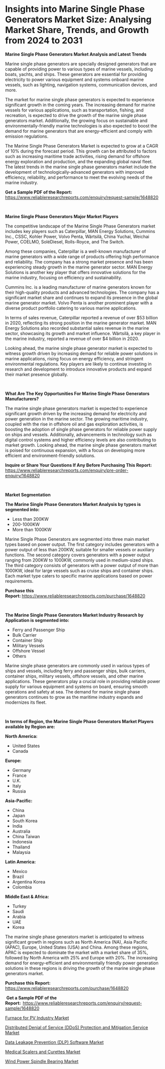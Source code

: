 <p><h1>Insights into Marine Single Phase Generators Market Size: Analysing Market Share, Trends, and Growth from 2024 to 2031</h1></p><p><strong>Marine Single Phase Generators Market Analysis and Latest Trends</strong></p>
<p><p>Marine single phase generators are specially designed generators that are capable of providing power to various types of marine vessels, including boats, yachts, and ships. These generators are essential for providing electricity to power various equipment and systems onboard marine vessels, such as lighting, navigation systems, communication devices, and more.</p><p>The market for marine single phase generators is expected to experience significant growth in the coming years. The increasing demand for marine vessels for various applications, such as transportation, fishing, and recreation, is expected to drive the growth of the marine single phase generators market. Additionally, the growing focus on sustainable and environmentally-friendly marine technologies is also expected to boost the demand for marine generators that are energy-efficient and comply with emission regulations.</p><p>The Marine Single Phase Generators Market is expected to grow at a CAGR of 10% during the forecast period. This growth can be attributed to factors such as increasing maritime trade activities, rising demand for offshore energy exploration and production, and the expanding global naval fleet. The latest trends in the marine single phase generators market include the development of technologically-advanced generators with improved efficiency, reliability, and performance to meet the evolving needs of the marine industry.</p></p>
<p><strong>Get a Sample PDF of the Report:&nbsp;</strong> <a href="https://www.reliableresearchreports.com/enquiry/request-sample/1648820">https://www.reliableresearchreports.com/enquiry/request-sample/1648820</a></p>
<p>&nbsp;</p>
<p><strong>Marine Single Phase Generators Major Market Players</strong></p>
<p><p>The competitive landscape of the Marine Single Phase Generators market includes key players such as Caterpillar, MAN Energy Solutions, Cummins Inc., CSSC, Kohler Power, Volvo Penta, Wärtsilä, China Yuchai, Weichai Power, COELMO, SoléDiesel, Rolls-Royce, and The Switch. </p><p>Among these companies, Caterpillar is a well-known manufacturer of marine generators with a wide range of products offering high performance and reliability. The company has a strong market presence and has been experiencing steady growth in the marine generator sector. MAN Energy Solutions is another key player that offers innovative solutions for the marine industry, focusing on efficiency and sustainability.</p><p>Cummins Inc. is a leading manufacturer of marine generators known for their high-quality products and advanced technologies. The company has a significant market share and continues to expand its presence in the global marine generator market. Volvo Penta is another prominent player with a diverse product portfolio catering to various marine applications.</p><p>In terms of sales revenue, Caterpillar reported a revenue of over $53 billion in 2020, reflecting its strong position in the marine generator market. MAN Energy Solutions also recorded substantial sales revenue in the marine sector, showcasing its growth and market influence. Wärtsilä, a key player in the marine industry, reported a revenue of over $4 billion in 2020.</p><p>Looking ahead, the marine single phase generator market is expected to witness growth driven by increasing demand for reliable power solutions in marine applications, rising focus on energy efficiency, and stringent environmental regulations. Key players are likely to continue investing in research and development to introduce innovative products and expand their market presence globally.</p></p>
<p>&nbsp;</p>
<p><strong>What Are The Key Opportunities For Marine Single Phase Generators Manufacturers?</strong></p>
<p><p>The marine single phase generators market is expected to experience significant growth driven by the increasing demand for electricity and power generation in the marine sector. The growing maritime industry, coupled with the rise in offshore oil and gas exploration activities, is boosting the adoption of single phase generators for reliable power supply on ships and vessels. Additionally, advancements in technology such as digital control systems and higher efficiency levels are also contributing to market growth. Looking ahead, the marine single phase generators market is poised for continuous expansion, with a focus on developing more efficient and environment-friendly solutions.</p></p>
<p><strong>Inquire or Share Your Questions If Any Before Purchasing This Report:</strong> <a href="https://www.reliableresearchreports.com/enquiry/pre-order-enquiry/1648820">https://www.reliableresearchreports.com/enquiry/pre-order-enquiry/1648820</a></p>
<p>&nbsp;</p>
<p><strong>Market Segmentation</strong></p>
<p><strong>The Marine Single Phase Generators Market Analysis by types is segmented into:</strong></p>
<p><ul><li>Less than 200KW</li><li>200-1000KW</li><li>More than 1000KW</li></ul></p>
<p><p>Marine Single Phase Generators are segmented into three main market types based on power output. The first category includes generators with a power output of less than 200KW, suitable for smaller vessels or auxiliary functions. The second category covers generators with a power output ranging from 200KW to 1000KW, commonly used in medium-sized ships. The third category consists of generators with a power output of more than 1000KW, ideal for large vessels such as cruise ships and container ships. Each market type caters to specific marine applications based on power requirements.</p></p>
<p><strong>Purchase this Report:&nbsp;</strong><a href="https://www.reliableresearchreports.com/purchase/1648820">https://www.reliableresearchreports.com/purchase/1648820</a></p>
<p>&nbsp;</p>
<p><strong>The Marine Single Phase Generators Market Industry Research by Application is segmented into:</strong></p>
<p><ul><li>Ferry and Passenger Ship</li><li>Bulk Carrier</li><li>Container Ship</li><li>Military Vessels</li><li>Offshore Vessel</li><li>Others</li></ul></p>
<p><p>Marine single phase generators are commonly used in various types of ships and vessels, including ferry and passenger ships, bulk carriers, container ships, military vessels, offshore vessels, and other marine applications. These generators play a crucial role in providing reliable power supply for various equipment and systems on board, ensuring smooth operations and safety at sea. The demand for marine single phase generators continues to grow as the maritime industry expands and modernizes its fleet.</p></p>
<p>&nbsp;</p>
<p><strong>In terms of Region, the Marine Single Phase Generators Market Players available by Region are:</strong></p>
<p>
    <p> <strong> North America: </strong>
        <ul>
            <li>United States</li>
            <li>Canada</li>
        </ul>
        </p> 
    <p> <strong> Europe: </strong>
        <ul>
            <li>Germany</li>
            <li>France</li>
            <li>U.K.</li>
            <li>Italy</li>
            <li>Russia</li>
        </ul>
        </p> 
    <p> <strong> Asia-Pacific: </strong>
        <ul>
            <li>China</li>
            <li>Japan</li>
            <li>South Korea</li>
            <li>India</li>
            <li>Australia</li>
            <li>China Taiwan</li>
            <li>Indonesia</li>
            <li>Thailand</li>
            <li>Malaysia</li>
        </ul>
        </p> 
    <p> <strong> Latin America: </strong>
        <ul>
            <li>Mexico</li>
            <li>Brazil</li>
            <li>Argentina Korea</li>
            <li>Colombia</li>
        </ul>
        </p> 
    <p> <strong> Middle East & Africa: </strong>
        <ul>
            <li>Turkey</li>
            <li>Saudi</li>
            <li>Arabia</li>
            <li>UAE</li>
            <li>Korea</li>
        </ul>
    </p>
    </p>
<p><p>The marine single phase generators market is anticipated to witness significant growth in regions such as North America (NA), Asia Pacific (APAC), Europe, United States (USA) and China. Among these regions, APAC is expected to dominate the market with a market share of 35%, followed by North America with 25% and Europe with 20%. The increasing demand for energy-efficient and environmentally friendly power generation solutions in these regions is driving the growth of the marine single phase generators market.</p></p>
<p><strong>Purchase this Report: </strong><a href="https://www.reliableresearchreports.com/purchase/1648820">https://www.reliableresearchreports.com/purchase/1648820</a></p>
<p>&nbsp;<strong>Get a Sample PDF of the Report:&nbsp;&nbsp;</strong><a href="https://www.reliableresearchreports.com/enquiry/request-sample/1648820">https://www.reliableresearchreports.com/enquiry/request-sample/1648820</a></p>
<p><strong></strong></p>
<p><p><a href="https://github.com/sofayahoo2023/Market-Research-Report-List-3/blob/main/furnace-for-pv-industry-market.md">Furnace for PV Industry Market</a></p><p><a href="https://github.com/gamblestampleyjenny50m5sl6/Market-Research-Report-List-1/blob/main/distributed-denial-of-service-ddos-protection-and-mitigation-service-market.md">Distributed Denial of Service (DDoS) Protection and Mitigation Service Market</a></p><p><a href="https://github.com/wwwkeltoum/Market-Research-Report-List-2/blob/main/data-leakage-prevention-dlp-software-market.md">Data Leakage Prevention (DLP) Software Market</a></p><p><a href="https://github.com/nicholepatriciadoylenwnrjr0/Market-Research-Report-List-1/blob/main/medical-scalers-and-curettes-market.md">Medical Scalers and Curettes Market</a></p><p><a href="https://github.com/joannesouthgate/Market-Research-Report-List-2/blob/main/wind-power-spindle-bearing-market.md">Wind Power Spindle Bearing Market</a></p></p>